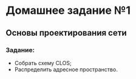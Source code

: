 # Домашнее задание №1
## Основы проектирования сети

### Задание:
- Собрать схему CLOS;
- Распределить адресное пространство.
